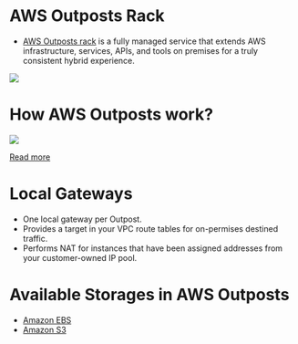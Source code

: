 # AWS Outposts Rack
- [AWS Outposts rack](https://aws.amazon.com/outposts/rack/) is a fully managed service that extends AWS infrastructure, services, APIs, and tools on premises for a truly consistent hybrid experience.

![](https://d1.awsstatic.com/Products/product-name/Outposts/AWS-Outposts-rack_HIW%402x.6cdd2cc235edbaefe3a54b10c8252fb547cf61a0.png)

# How AWS Outposts work?

![](https://docs.aws.amazon.com/images/outposts/latest/userguide/images/outpost-networking-components.png)

[Read more](https://docs.aws.amazon.com/outposts/latest/userguide/how-outposts-works.html)

# Local Gateways
- One local gateway per Outpost.
- Provides a target in your VPC route tables for on-permises destined traffic.
- Performs NAT for instances that have been assigned addresses from your customer-owned IP pool.

# Available Storages in AWS Outposts
- [Amazon EBS](../6_StorageServices/1_BlockStorageTypes/AmazonEBS/Readme.md)
- [Amazon S3](../6_StorageServices/3_S3ObjectStorage/Readme.md)